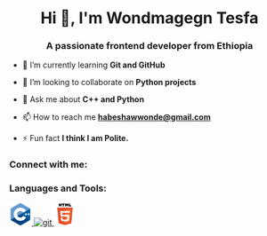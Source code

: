 <h1 align="center">Hi 👋, I'm Wondmagegn Tesfa</h1>
<h3 align="center">A passionate frontend developer from Ethiopia</h3>

- 🌱 I’m currently learning **Git and GitHub**

- 👯 I’m looking to collaborate on **Python projects**

- 💬 Ask me about **C++ and Python**

- 📫 How to reach me **habeshawwonde@gmail.com**

- ⚡ Fun fact **I think I am Polite.**

<h3 align="left">Connect with me:</h3>
<p align="left">
</p>

<h3 align="left">Languages and Tools:</h3>
<p align="left"> <a href="https://www.w3schools.com/cpp/" target="_blank" rel="noreferrer"> <img src="https://raw.githubusercontent.com/devicons/devicon/master/icons/cplusplus/cplusplus-original.svg" alt="cplusplus" width="40" height="40"/> </a> <a href="https://git-scm.com/" target="_blank" rel="noreferrer"> <img src="https://www.vectorlogo.zone/logos/git-scm/git-scm-icon.svg" alt="git" width="40" height="40"/> </a> <a href="https://www.w3.org/html/" target="_blank" rel="noreferrer"> <img src="https://raw.githubusercontent.com/devicons/devicon/master/icons/html5/html5-original-wordmark.svg" alt="html5" width="40" height="40"/> </a> </p>
